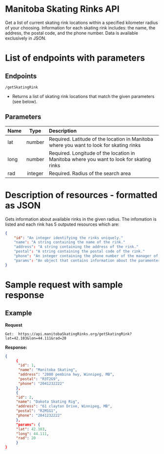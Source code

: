 # Manitoba Skating Rinks API

Get a list of current skating rink locations within a specified kilometer radius of your choosing. Information for each skating rink includes: the name, the address, the postal code, and the phone number. Data is available exclusively in JSON.

# List of endpoints with parameters

## Endpoints
`/getSkatingRink`
* Returns a list of skating rink locations that match the given parameters (see below).

## Parameters
| Name        | Type        | Description   |
| :---        |    :----:   |          :--- |
| lat         | number       | Required. Latitude of the location in Manitoba where you want to look for skating  rinks |         |
| long        | number       | Required. Longitude of the location in Manitoba where you want to look for skating  rinks |
| rad         | integer      | Required. Radius of the search area |

# Description of resources - formatted as JSON

Gets information about available rinks in the given radius. The infomation is listed and each rink has 5 outputed resources which are: 

```json  
{ 
    "id": "An integer identifying the rinks uniquely."
    "name": "A string containing the name of the rink."
    "address": "A string containing the address of the rink."
    "postal": "A string containing the postal code of the rink."
    "phone": "An integer containing the phone number of the manager of the rink."
    "params": "An object that contains information about the paramenters passed to the API."
}   
```

# Sample request with sample response


  

  

## Example

**Request**

    Get:  https://api.manitobaSkatingRinks.org/getSkatingRink?lat=42.103&lon=44.111&rad=20

**Response:**
```json
{
     {
      "id": 1,
      "name": "Manitoba Skating", 
      "address": "2080 pembina hwy, Winnipeg, MB",
      "postal": "R3T2G9", 
      "phone": "2041232222"
     }, 
     {
     "id": 2,
     "name": "Dakota Skating Rig",
     "address": "61 clayton Drive, Winnipeg, MB",
     "postal": "R2M1G1", 
     "phone": "2041232222" 
     },
     "params": {
     "lat": 42.103,
     "long": 44.111,
     "rad": 20
     }
}
```

